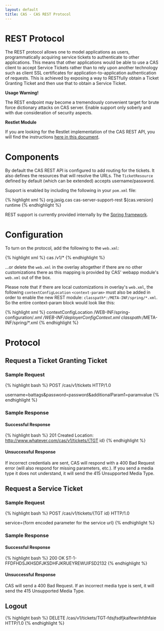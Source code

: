 ```yaml
---
layout: default
title: CAS - CAS REST Protocol
---
```


# REST Protocol
The REST protocol allows one to model applications as users, programmatically acquiring service tickets to authenticate to other applications. This means that other applications would be able to use a CAS client  to accept Service Tickets rather than to rely upon another technology such as client SSL certificates for application-to-application authentication of requests. This is achieved by exposing a way to RESTfully obtain a Ticket Granting Ticket and then use that to obtain a Service Ticket.

<div class="alert alert-warning"><strong>Usage Warning!</strong><p>The REST endpoint may become a tremendously convenient target for brute force dictionary attacks on CAS server. Enable support only soberly and with due consideration of security aspects.</p></div>

<div class="alert alert-info"><strong>Restlet Module</strong><p>If you are looking for the Restlet implementation of the CAS REST API, you will find the instructions <a href="REST-Protocol-Deprecated.html">here in this document</a>.</p></div>

# Components
By default the CAS REST API is configured to add routing for the tickets. It also defines the resources that will resolve the URLs. The `TicketResource` defined by default (which can be extended) accepts username/password.

Support is enabled by including the following in your `pom.xml` file:


{% highlight xml %}
<dependency>
    <groupId>org.jasig.cas</groupId>
    <artifactId>cas-server-support-rest</artifactId>
    <version>${cas.version}</version>
    <scope>runtime</scope>
</dependency>
{% endhighlight %}

REST support is currently provided internally by the [Spring framework](http://spring.io/guides/gs/rest-service/‎).


# Configuration
To turn on the protocol, add the following to the `web.xml`:

{% highlight xml %}
<servlet-mapping>
    <servlet-name>cas</servlet-name>
    <url-pattern>/v1/*</url-pattern>
</servlet-mapping>
{% endhighlight %}


...or delete the `web.xml` in the overlay altogether if there are no other customizations there as this mapping is provided by CAS' webapp module's `web.xml` out of the box.

Please note that if there are local customizations in overlay's `web.xml`, the following `contextConfigLocation` `<context-param>` must also be added in order to enable the new REST module: `classpath*:/META-INF/spring/*.xml`. So the entire context-param block would look like this:

{% highlight xml %}
<context-param>
    <param-name>contextConfigLocation</param-name>
    <param-value>
      /WEB-INF/spring-configuration/*.xml
      /WEB-INF/deployerConfigContext.xml
      classpath*:/META-INF/spring/*.xml
    </param-value>
</context-param>
{% endhighlight %}

# Protocol

## Request a Ticket Granting Ticket

### Sample Request
{% highlight bash %}
POST /cas/v1/tickets HTTP/1.0
 
username=battags&password=password&additionalParam1=paramvalue
{% endhighlight %}


### Sample Response


#### Successful Response
{% highlight bash %}
201 Created
Location: http://www.whatever.com/cas/v1/tickets/{TGT id}
{% endhighlight %}


#### Unsuccessful Response
If incorrect credentials are sent, CAS will respond with a 400 Bad Request error (will also respond for missing parameters, etc.). If you send a media type it does not understand, it will send the 415 Unsupported Media Type.


## Request a Service Ticket

### Sample Request
{% highlight bash %}
POST /cas/v1/tickets/{TGT id} HTTP/1.0
 
service={form encoded parameter for the service url}
{% endhighlight %}

### Sample Response

#### Successful Response
{% highlight bash %}
200 OK
ST-1-FFDFHDSJKHSDFJKSDHFJKRUEYREWUIFSD2132
{% endhighlight %}
#### Unsuccessful Response
CAS will send a 400 Bad Request. If an incorrect media type is sent, it will send the 415 Unsupported Media Type.


## Logout
{% highlight bash %}
DELETE /cas/v1/tickets/TGT-fdsjfsdfjkalfewrihfdhfaie HTTP/1.0
{% endhighlight %}
